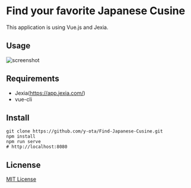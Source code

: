 # Find your favorite Japanese Cusine

This application is using Vue.js and Jexia.

## Usage
![screenshot](https://user-images.githubusercontent.com/8006865/79638074-99a94c80-81be-11ea-9aba-5ea1e30e624b.png)

## Requirements
* Jexia(https://app.jexia.com/)
* vue-cli

## Install
```
git clone https://github.com/y-ota/Find-Japanese-Cusine.git
npm install
npm run serve
# http://localhost:8080
```


## Licnense

[MIT License](https://github.com/y-ota/Find-Japanese-Cusine/blob/master/LICENSE)



